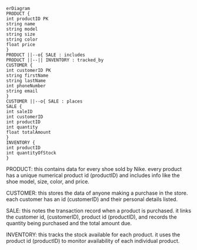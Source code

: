 ```mermaid
erDiagram
PRODUCT {
int productID PK
string name
string model
string size
string color
float price
}
PRODUCT ||--o{ SALE : includes
PRODUCT ||--|| INVENTORY : tracked_by
CUSTOMER {
int customerID PK
string firstName
string lastName
int phoneNumber
string email
}
CUSTOMER ||--o{ SALE : places
SALE {
int saleID
int customerID
int productID
int quantity
float totalAmount
}
INVENTORY {
int productID
int quantityOfStock
}
```
PRODUCT: this contains data for every shoe sold by Nike. every product has a unique numerical product id (productID) and includes info like the shoe model, size, color, and price.

CUSTOMER: this stores the data of anyone making a purchase in the store. each customer has an id (customerID) and their personal details listed.

SALE: this notes the transaction record when a product is purchased. it links the customer id, (customerID), product id (productID), and records the quantity being purchased and the total amount due.

INVENTORY: this tracks the stock available for each product. it uses the product id (productID) to monitor availability of each individual product.
